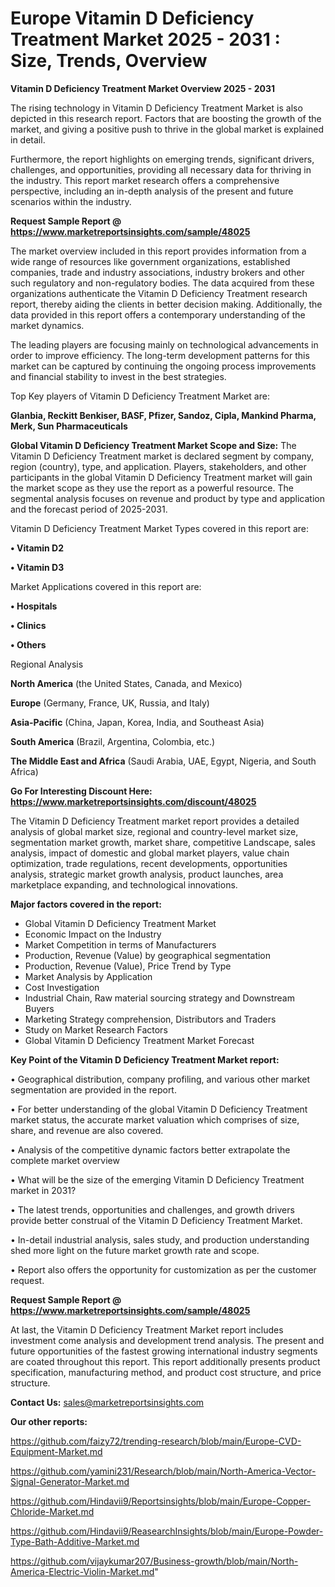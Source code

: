 # Europe Vitamin D Deficiency Treatment Market 2025 - 2031 : Size, Trends, Overview

<Strong> Vitamin D Deficiency Treatment Market Overview 2025 - 2031</strong>

The rising technology in Vitamin D Deficiency Treatment Market is also depicted in this research report. Factors that are boosting the growth of the market, and giving a positive push to thrive in the global market is explained in detail.

Furthermore, the report highlights on emerging trends, significant drivers, challenges, and opportunities, providing all necessary data for thriving in the industry. This report market research offers a comprehensive perspective, including an in-depth analysis of the present and future scenarios within the industry.

<strong>Request Sample Report @ <a href=https://www.marketreportsinsights.com/sample/48025>https://www.marketreportsinsights.com/sample/48025</a></strong>

The market overview included in this report provides information from a wide range of resources like government organizations, established companies, trade and industry associations, industry brokers and other such regulatory and non-regulatory bodies. The data acquired from these organizations authenticate the Vitamin D Deficiency Treatment research report, thereby aiding the clients in better decision making. Additionally, the data provided in this report offers a contemporary understanding of the market dynamics.

The leading players are focusing mainly on technological advancements in order to improve efficiency. The long-term development patterns for this market can be captured by continuing the ongoing process improvements and financial stability to invest in the best strategies.

Top Key players of Vitamin D Deficiency Treatment Market are:

<strong>Glanbia, Reckitt Benkiser, BASF, Pfizer, Sandoz, Cipla, Mankind Pharma, Merk, Sun Pharmaceuticals</strong>

<strong><b>Global Vitamin D Deficiency Treatment Market Scope and Size:</b></strong>
The Vitamin D Deficiency Treatment market is declared segment by company, region (country), type, and application. Players, stakeholders, and other participants in the global Vitamin D Deficiency Treatment market will gain the market scope as they use the report as a powerful resource. The segmental analysis focuses on revenue and product by type and application and the forecast period of 2025-2031.

Vitamin D Deficiency Treatment Market Types covered in this report are:

<strong>•  Vitamin D2

•  Vitamin D3</strong>

Market Applications covered in this report are:

<strong>•  Hospitals

•  Clinics

•  Others</strong> 

Regional Analysis

<strong>North America</strong> (the United States, Canada, and Mexico)

<strong>Europe</strong> (Germany, France, UK, Russia, and Italy)

<strong>Asia-Pacific</strong> (China, Japan, Korea, India, and Southeast Asia)

<strong>South America</strong> (Brazil, Argentina, Colombia, etc.)

<strong>The Middle East and Africa</strong> (Saudi Arabia, UAE, Egypt, Nigeria, and South Africa)

<strong>Go For Interesting Discount Here: <a href=https://www.marketreportsinsights.com/discount/48025>https://www.marketreportsinsights.com/discount/48025</a></strong>

The Vitamin D Deficiency Treatment market report provides a detailed analysis of global market size, regional and country-level market size, segmentation market growth, market share, competitive Landscape, sales analysis, impact of domestic and global market players, value chain optimization, trade regulations, recent developments, opportunities analysis, strategic market growth analysis, product launches, area marketplace expanding, and technological innovations.

<strong><b>Major factors covered in the report:</b></strong>
<ul>
  <li>Global Vitamin D Deficiency Treatment Market </li>
  <li>Economic Impact on the Industry</li>
  <li>Market Competition in terms of Manufacturers</li>
  <li>Production, Revenue (Value) by geographical segmentation</li>
  <li>Production, Revenue (Value), Price Trend by Type</li>
  <li>Market Analysis by Application</li>
  <li>Cost Investigation</li>
  <li>Industrial Chain, Raw material sourcing strategy and Downstream Buyers</li>
  <li>Marketing Strategy comprehension, Distributors and Traders</li>
  <li>Study on Market Research Factors</li>
  <li>Global Vitamin D Deficiency Treatment Market Forecast</li>
</ul>

<strong><b>Key Point of the Vitamin D Deficiency Treatment Market report:</b></strong>

• Geographical distribution, company profiling, and various other market segmentation are provided in the report.

• For better understanding of the global Vitamin D Deficiency Treatment market status, the accurate market valuation which comprises of size, share, and revenue are also covered.

• Analysis of the competitive dynamic factors better extrapolate the complete market overview

• What will be the size of the emerging Vitamin D Deficiency Treatment market in 2031?

• The latest trends, opportunities and challenges, and growth drivers provide better construal of the Vitamin D Deficiency Treatment Market.

• In-detail industrial analysis, sales study, and production understanding shed more light on the future market growth rate and scope.

• Report also offers the opportunity for customization as per the customer request.

<strong>Request Sample Report @ <a href=https://www.marketreportsinsights.com/sample/48025>https://www.marketreportsinsights.com/sample/48025</a></strong>

At last, the Vitamin D Deficiency Treatment Market report includes investment come analysis and development trend analysis. The present and future opportunities of the fastest growing international industry segments are coated throughout this report. This report additionally presents product specification, manufacturing method, and product cost structure, and price structure.

<strong>Contact Us:</strong>
sales@marketreportsinsights.com

<strong>Our other reports:</strong>

<a href=https://github.com/faizy72/trending-research/blob/main/Europe-CVD-Equipment-Market.md>https://github.com/faizy72/trending-research/blob/main/Europe-CVD-Equipment-Market.md</a>

<a href=https://github.com/yamini231/Research/blob/main/North-America-Vector-Signal-Generator-Market.md>https://github.com/yamini231/Research/blob/main/North-America-Vector-Signal-Generator-Market.md</a>

<a href=https://github.com/Hindavii9/Reportsinsights/blob/main/Europe-Copper-Chloride-Market.md>https://github.com/Hindavii9/Reportsinsights/blob/main/Europe-Copper-Chloride-Market.md</a>

<a href=https://github.com/Hindavii9/ReasearchInsights/blob/main/Europe-Powder-Type-Bath-Additive-Market.md>https://github.com/Hindavii9/ReasearchInsights/blob/main/Europe-Powder-Type-Bath-Additive-Market.md</a>

<a href=https://github.com/vijaykumar207/Business-growth/blob/main/North-America-Electric-Violin-Market.md>https://github.com/vijaykumar207/Business-growth/blob/main/North-America-Electric-Violin-Market.md</a>"
